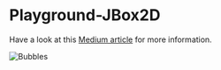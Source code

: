 # Playground-JBox2D
Have a look at this [Medium article](https://medium.com/@gsavvid/android-animations-with-jbox2d-4b026e4044a8) for more information.

![Bubbles](https://miro.medium.com/max/1400/1*GW81LZiW_eCNY71Xhk_AWg.gif)
